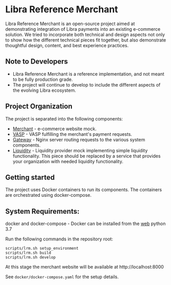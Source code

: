 # Libra Reference Merchant

Libra Reference Merchant is an open-source project aimed at demonstrating integration of Libra
payments into an existing e-commerce solution. We tried to incorporate both technical and design 
aspects not only to show how the different technical pieces fit together, but also demonstrate 
thoughtful design, content, and best experience practices.


## Note to Developers

* Libra Reference Merchant is a reference implementation, and not meant to be fully production grade. 
* The project will continue to develop to include the different aspects of the evolving Libra ecosystem.   


## Project Organization

The project is separated into the following components:
* [Merchant](/merchant) - e-commerce website mock.
* [VASP](/vasp) - VASP fulfilling the merchant's payment requests.
* [Gateway](/gateway) - Nginx server routing requests to the various system components.
* [Liquidity](/liquidity) - Liquidity provider mock implementing simple liquidity functionality.
    This piece should be replaced by a service that provides your organization with needed
    liquidity functionality.


## Getting started

The project uses Docker containers to run its components. The containers are orchestrated using
docker-compose.

## System Requirements:
docker and docker-compose - Docker can be installed from the [web](https://www.docker.com/products/docker-desktop)
python 3.7

Run the following commands in the repository root:

```shell script
scripts/lrm.sh setup_environment
scripts/lrm.sh build
scripts/lrm.sh develop
```

At this stage the merchant website will be available at http://localhost:8000

See `docker/docker-compose.yaml` for the setup details.
